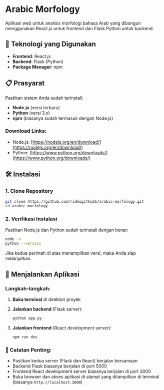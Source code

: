 # Arabic Morfology

Aplikasi web untuk analisis morfologi bahasa Arab yang dibangun menggunakan React.js untuk frontend dan Flask Python untuk backend.

## 🚀 Teknologi yang Digunakan

- **Frontend**: React.js
- **Backend**: Flask (Python)
- **Package Manager**: npm

## 📋 Prasyarat

Pastikan sistem Anda sudah terinstall:

- **Node.js** (versi terbaru)
- **Python** (versi 3.x)
- **npm** (biasanya sudah termasuk dengan Node.js)

### Download Links:
- Node.js: [https://nodejs.org/en/download/](https://nodejs.org/en/download/)
- Python: [https://www.python.org/downloads/](https://www.python.org/downloads/)

## 🛠️ Instalasi

### 1. Clone Repository

```bash
git clone https://github.com/ridhogithub1/arabic-morfology.git
cd arabic-morfology
```

### 2. Verifikasi Instalasi

Pastikan Node.js dan Python sudah terinstall dengan benar:

```bash
node -v
python --version
```

Jika kedua perintah di atas menampilkan versi, maka Anda siap melanjutkan.

## 🚀 Menjalankan Aplikasi

### Langkah-langkah:

1. **Buka terminal** di direktori proyek

2. **Jalankan backend** (Flask server):
   ```bash
   python app.py
   ```

3. **Jalankan frontend** (React development server):
   ```bash
   npm run dev
   ```

### 📝 Catatan Penting:

- Pastikan kedua server (Flask dan React) berjalan bersamaan
- Backend Flask biasanya berjalan di port 5000
- Frontend React development server biasanya berjalan di port 3000
- Buka browser dan akses aplikasi di alamat yang ditampilkan di terminal (biasanya `http://localhost:3000`)
